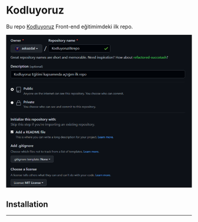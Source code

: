 # Kodluyoruz

Bu repo [Kodluyoruz](https://kodluyoruz.org/tr/kodluyoruz/) Front-end eğitimimdeki ilk repo. 

![lorem picsum görsel](https://github.com/askazdal/kodluyoruzilkrepo/blob/main/Kodluyoruzilkrepo.png)

## Installation 

---------------------------------------------------------------------------------------
